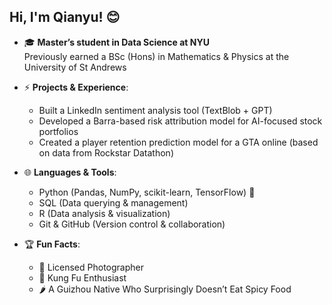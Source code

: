 ## Hi, I'm Qianyu! 😊

- 🎓 **Master’s student in Data Science at NYU**  
  Previously earned a BSc (Hons) in Mathematics & Physics at the University of St Andrews
  
- ⚡ **Projects & Experience**:  
  - Built a LinkedIn sentiment analysis tool (TextBlob + GPT)   
  - Developed a Barra-based risk attribution model for AI-focused stock portfolios  
  - Created a player retention prediction model for a GTA online (based on data from Rockstar Datathon)

- 🌐 **Languages & Tools**:  
  - Python (Pandas, NumPy, scikit-learn, TensorFlow) 🐍  
  - SQL (Data querying & management)  
  - R (Data analysis & visualization)  
  - Git & GitHub (Version control & collaboration)

- 🏆 **Fun Facts**:  
  - 📸 Licensed Photographer  
  - 🥋 Kung Fu Enthusiast  
  - 🌶️ A Guizhou Native Who Surprisingly Doesn’t Eat Spicy Food

<!--
**ToolYu/ToolYu** is a ✨ _special_ ✨ repository because its `README.md` (this file) appears on your GitHub profile.

Here are some ideas to get you started:

- 🔭 I’m currently working on ...
- 🌱 I’m currently learning ...
- 👯 I’m looking to collaborate on ...
- 🤔 I’m looking for help with ...
- 💬 Ask me about ...
- 📫 How to reach me: ...
- 😄 Pronouns: ...
- ⚡ Fun fact: ...
-->
